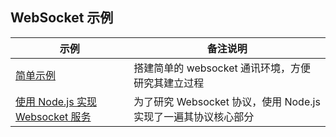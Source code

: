 ## WebSocket 示例



示例 | 备注说明 |
---|---
[简单示例](./simple/README.md) | 搭建简单的 websocket 通讯环境，方便研究其建立过程
[使用 Node.js 实现 Websocket 服务](./micro-ws/README.md) | 为了研究 Websocket 协议，使用 Node.js 实现了一遍其协议核心部分


